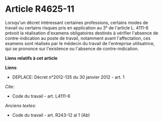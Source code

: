 # Article R4625-11

Lorsqu'un décret intéressant certaines professions, certains modes de travail ou certains risques pris en application au 3°
de l'article L. 4111-6 prévoit la réalisation d'examens obligatoires destinés à vérifier l'absence de contre-indication au
poste de travail, notamment avant l'affectation, ces examens sont réalisés par le médecin du travail de l'entreprise
utilisatrice, qui se prononce sur l'existence ou l'absence de contre-indication.

**Liens relatifs à cet article**

**Liens**:

  - DEPLACE: Décret n°2012-135 du 30 janvier 2012 - art. 1

_Cite_:

  - Code du travail - art. L4111-6

_Anciens textes_:

  - Code du travail - art. R243-12 al 1 (Ab)
